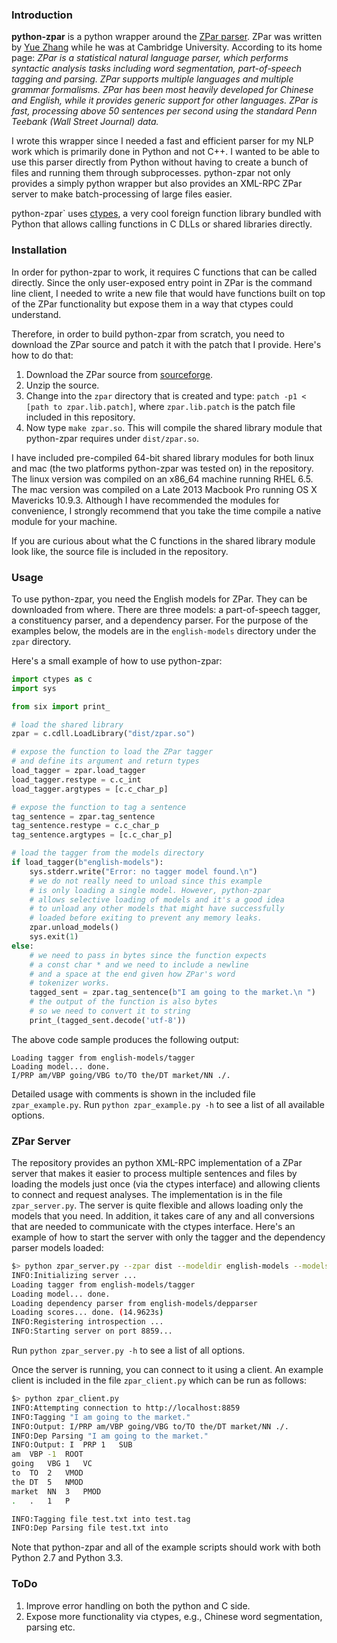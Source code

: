 ### Introduction

**python-zpar** is a python wrapper around the [ZPar parser](http://www.sutd.edu.sg/cmsresource/faculty/yuezhang/zpar.html). ZPar was written by [Yue Zhang](http://www.sutd.edu.sg/yuezhang.aspx) while he was at Cambridge University. According to its home page: *ZPar is a statistical natural language parser, which performs syntactic analysis tasks including word segmentation, part-of-speech tagging and parsing. ZPar supports multiple languages and multiple grammar formalisms. ZPar has been most heavily developed for Chinese and English, while it provides generic support for other languages. ZPar is fast, processing above 50 sentences per second using the standard Penn Teebank (Wall Street Journal) data.*

I wrote this wrapper since I needed a fast and efficient parser for my NLP work which is primarily done in Python and not C++. I wanted to be able to use this parser directly from Python without having to create a bunch of files and running them through subprocesses. python-zpar not only provides a simply python wrapper but also provides an XML-RPC ZPar server to make batch-processing of large files easier.

python-zpar` uses [ctypes](https://docs.python.org/3.3/library/ctypes.html), a very cool foreign function library bundled with Python that allows calling functions in C DLLs or shared libraries directly.


### Installation
In order for python-zpar to work, it requires C functions that can be called directly. Since the only user-exposed entry point in ZPar is the command line client, I needed to write a new file that would have functions built on top of the ZPar functionality but expose them in a way that ctypes could understand.

Therefore, in order to build python-zpar from scratch, you need to download the ZPar source and patch it with the patch that I provide. Here's how to do that:

1. Download the ZPar source from [sourceforge](http://www.sourceforge.net/projects/zpar).
2. Unzip the source.
3. Change into the `zpar` directory that is created and type: `patch -p1 < [path to zpar.lib.patch]`, where `zpar.lib.patch` is the patch file included in this repository.
4. Now type `make zpar.so`. This will compile the shared library module that python-zpar requires under `dist/zpar.so`.

I have included pre-compiled 64-bit shared library modules for both linux and mac (the two platforms python-zpar was tested on) in the repository. The linux version was compiled on an x86_64 machine running RHEL 6.5. The mac version was compiled on a Late 2013 Macbook Pro running OS X Mavericks 10.9.3. Although I have recommended the modules for convenience, I strongly recommend that you take the time compile a native module for your machine.

If you are curious about what the C functions in the shared library module look like, the source file is included in the repository.

### Usage

To use python-zpar, you need the English models for ZPar. They can be downloaded from where. There are three models: a part-of-speech tagger, a constituency parser, and a dependency parser. For the purpose of the examples below, the models are in the `english-models` directory under the `zpar` directory.

Here's a small example of how to use python-zpar:

```python
import ctypes as c
import sys

from six import print_

# load the shared library
zpar = c.cdll.LoadLibrary("dist/zpar.so")

# expose the function to load the ZPar tagger
# and define its argument and return types
load_tagger = zpar.load_tagger
load_tagger.restype = c.c_int
load_tagger.argtypes = [c.c_char_p]

# expose the function to tag a sentence
tag_sentence = zpar.tag_sentence
tag_sentence.restype = c.c_char_p
tag_sentence.argtypes = [c.c_char_p]

# load the tagger from the models directory
if load_tagger(b"english-models"):
    sys.stderr.write("Error: no tagger model found.\n")
    # we do not really need to unload since this example
    # is only loading a single model. However, python-zpar
    # allows selective loading of models and it's a good idea
    # to unload any other models that might have successfully
    # loaded before exiting to prevent any memory leaks.
    zpar.unload_models()
    sys.exit(1)
else:
    # we need to pass in bytes since the function expects
    # a const char * and we need to include a newline
    # and a space at the end given how ZPar's word
    # tokenizer works.
    tagged_sent = zpar.tag_sentence(b"I am going to the market.\n ")
    # the output of the function is also bytes
    # so we need to convert it to string
    print_(tagged_sent.decode('utf-8'))


```

The above code sample produces the following output:

```
Loading tagger from english-models/tagger
Loading model... done.
I/PRP am/VBP going/VBG to/TO the/DT market/NN ./.
```

Detailed usage with comments is shown in the included file `zpar_example.py`. Run `python zpar_example.py -h` to see a list of all available options.


### ZPar Server
The repository provides an python XML-RPC implementation of a ZPar server that makes it easier to process multiple sentences and files by loading the models just once (via the ctypes interface) and allowing clients to connect and request analyses. The implementation is in the file `zpar_server.py`. The server is quite flexible and allows loading only the models that you need. In addition, it takes care of any and all conversions that are needed to communicate with the ctypes interface. Here's an example of how to start the server with only the tagger and the dependency parser models loaded:

```bash
$> python zpar_server.py --zpar dist --modeldir english-models --models tagger depparser  /scratch/nmadnani/zpar-new
INFO:Initializing server ...
Loading tagger from english-models/tagger
Loading model... done.
Loading dependency parser from english-models/depparser
Loading scores... done. (14.9623s)
INFO:Registering introspection ...
INFO:Starting server on port 8859...
```

Run `python zpar_server.py -h` to see a list of all options.


Once the server is running, you can connect to it using a client. An example client is included in the file `zpar_client.py` which can be run as follows:

```bash
$> python zpar_client.py
INFO:Attempting connection to http://localhost:8859
INFO:Tagging "I am going to the market."
INFO:Output: I/PRP am/VBP going/VBG to/TO the/DT market/NN ./.
INFO:Dep Parsing "I am going to the market."
INFO:Output: I  PRP 1   SUB
am  VBP -1  ROOT
going   VBG 1   VC
to  TO  2   VMOD
the DT  5   NMOD
market  NN  3   PMOD
.   .   1   P

INFO:Tagging file test.txt into test.tag
INFO:Dep Parsing file test.txt into

```

Note that python-zpar and all of the example scripts should work with both Python 2.7 and Python 3.3.

### ToDo

1. Improve error handling on both the python and C side.
2. Expose more functionality via ctypes, e.g., Chinese word segmentation, parsing etc.
